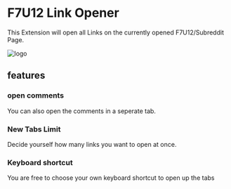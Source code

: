 # F7U12 Link Opener

This Extension will open all Links on the currently opened F7U12/Subreddit Page.

![logo](https://github.com/nickrussler/F7U12-Link-Opener/raw/master/src/img/icon128.png)

## features

### open comments

You can also open the comments in a seperate tab.

### New Tabs Limit

Decide yourself how many links you want to open at once.

### Keyboard shortcut

You are free to choose your own keyboard shortcut to open up the tabs
